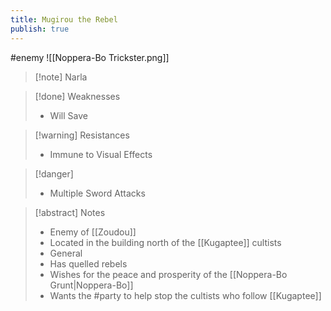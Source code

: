 ```yaml
---
title: Mugirou the Rebel
publish: true
---
```

#enemy 
![[Noppera-Bo Trickster.png]]
> [!note] Narla
> <span style="font-family: 'Lucida Handwriting'; font-optical-sizing: auto; font-style: normal; word-break: break-word;"><span/>

> [!done] Weaknesses
> - Will Save

> [!warning] Resistances
> - Immune to Visual Effects

> [!danger]
> - Multiple Sword Attacks

> [!abstract] Notes
> - Enemy of [[Zoudou]]
> - Located in the building north of the [[Kugaptee]] cultists
> - General
> - Has quelled rebels
> - Wishes for the peace and prosperity of the [[Noppera-Bo Grunt|Noppera-Bo]]
> - Wants the #party to help stop the cultists who follow [[Kugaptee]]